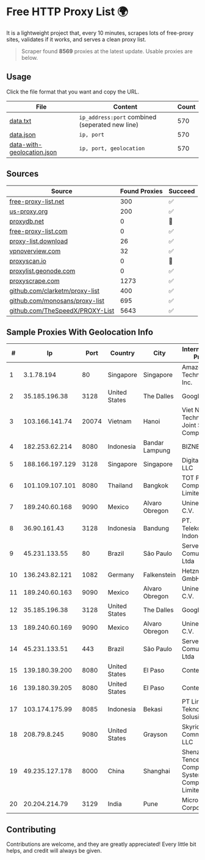 
# Free HTTP Proxy List 🌍

It is a lightweight project that, every 10 minutes, scrapes lots of free-proxy sites, validates if it works, and serves a clean proxy list.


> Scraper found **8569** proxies at the latest update. Usable proxies are below.

## Usage

Click the file format that you want and copy the URL.


|File|Content|Count|
|----|-------|-----|
|[data.txt](https://raw.githubusercontent.com/themiralay/Proxy-List-World/master/data.txt)|`ip_address:port` combined (seperated new line)|570|
|[data.json](https://raw.githubusercontent.com/themiralay/Proxy-List-World/master/data.json)|`ip, port`|570|
|[data-with-geolocation.json](https://raw.githubusercontent.com/themiralay/Proxy-List-World/master/data-with-geolocation.json)|`ip, port, geolocation`|570|

## Sources

|Source|Found Proxies|Succeed|
|------|-------------|-------|
|[free-proxy-list.net](https://free-proxy-list.net)|300|✅|
|[us-proxy.org](https://www.us-proxy.org)|200|✅|
|[proxydb.net](http://proxydb.net)|0|🚫|
|[free-proxy-list.com](https://free-proxy-list.com/?page=&port=&type%5B%5D=http&type%5B%5D=https&up_time=0&search=Search)|0|✅|
|[proxy-list.download](https://www.proxy-list.download/HTTP)|26|✅|
|[vpnoverview.com](https://vpnoverview.com/privacy/anonymous-browsing/free-proxy-servers)|32|✅|
|[proxyscan.io](https://www.proxyscan.io)|0|🚫|
|[proxylist.geonode.com](https://proxylist.geonode.com/api/proxy-list?limit=300&page=1&sort_by=lastChecked&sort_type=desc&protocols=http,https)|0|✅|
|[proxyscrape.com](https://api.proxyscrape.com/v2/?request=displayproxies&protocol=http&timeout=10000&country=all&ssl=all&anonymity=all)|1273|✅|
|[github.com/clarketm/proxy-list](https://raw.githubusercontent.com/clarketm/proxy-list/master/proxy-list-raw.txt)|400|✅|
|[github.com/monosans/proxy-list](https://raw.githubusercontent.com/monosans/proxy-list/main/proxies/http.txt)|695|✅|
|[github.com/TheSpeedX/PROXY-List](https://raw.githubusercontent.com/TheSpeedX/PROXY-List/master/http.txt)|5643|✅|


## Sample Proxies With Geolocation Info

|#|Ip|Port|Country|City|Internet Service Provider|
|-|--|----|-------|----|-------------------------|
|1|3.1.78.194|80|Singapore|Singapore|Amazon Technologies Inc.|
|2|35.185.196.38|3128|United States|The Dalles|Google LLC|
|3|103.166.141.74|20074|Vietnam|Hanoi|Viet NAM Cloud Technology Joint Stock Company|
|4|182.253.62.214|8080|Indonesia|Bandar Lampung|BIZNET|
|5|188.166.197.129|3128|Singapore|Singapore|DigitalOcean, LLC|
|6|101.109.107.101|8080|Thailand|Bangkok|TOT Public Company Limited|
|7|189.240.60.168|9090|Mexico|Alvaro Obregon|Uninet S.A. de C.V.|
|8|36.90.161.43|3128|Indonesia|Bandung|PT. Telekomunikasi Indonesia|
|9|45.231.133.55|80|Brazil|São Paulo|Server Media Comunicacao Ltda|
|10|136.243.82.121|1082|Germany|Falkenstein|Hetzner Online GmbH|
|11|189.240.60.163|9090|Mexico|Alvaro Obregon|Uninet S.A. de C.V.|
|12|35.185.196.38|3128|United States|The Dalles|Google LLC|
|13|189.240.60.169|9090|Mexico|Alvaro Obregon|Uninet S.A. de C.V.|
|14|45.231.133.51|443|Brazil|São Paulo|Server Media Comunicacao Ltda|
|15|139.180.39.200|8080|United States|El Paso|Conterra|
|16|139.180.39.205|8080|United States|El Paso|Conterra|
|17|103.174.175.99|8085|Indonesia|Bekasi|PT Lintas Teknologi Solusindo|
|18|208.79.8.245|9080|United States|Grayson|Skyrider Communications LLC|
|19|49.235.127.178|8000|China|Shanghai|Shenzhen Tencent Computer Systems Company Limited|
|20|20.204.214.79|3129|India|Pune|Microsoft Corporation|



## Contributing

Contributions are welcome, and they are greatly appreciated! Every
little bit helps, and credit will always be given.

